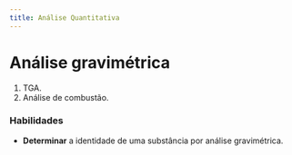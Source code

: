 ```yaml
---
title: Análise Quantitativa
---
```


# Análise gravimétrica

1. TGA.
2. Análise de combustão.

### Habilidades

- **Determinar** a identidade de uma substância por análise gravimétrica.

